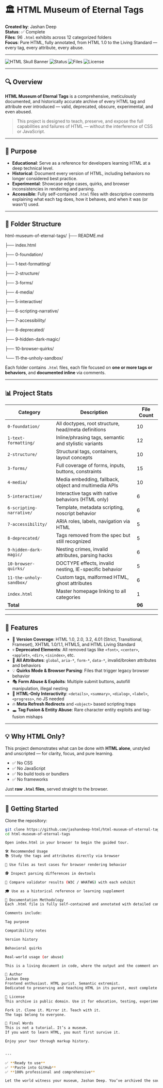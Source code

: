 # 🏛️ HTML Museum of Eternal Tags

**Created by**: Jashan Deep  
**Status**: ✅ Complete  
**Files**: 96 `.html` exhibits across 12 categorized folders  
**Focus**: Pure HTML, fully annotated, from HTML 1.0 to the Living Standard — every tag, every attribute, every abuse.

---

![HTML Skull Banner](https://img.shields.io/badge/HTML%20Only-No%20CSS%20%7C%20No%20JS-red?style=for-the-badge)
![Status](https://img.shields.io/badge/Museum%20Status-Fully%20Complete-brightgreen?style=for-the-badge)
![Files](https://img.shields.io/badge/.html%20Files-96-orange?style=for-the-badge)
![License](https://img.shields.io/badge/License-Unlicensed-lightgrey?style=for-the-badge)

---

## 🔍 Overview

**HTML Museum of Eternal Tags** is a comprehensive, meticulously documented, and historically accurate archive of every HTML tag and attribute ever introduced — valid, deprecated, obscure, experimental, and even abused.

> This project is designed to teach, preserve, and expose the full capabilities and failures of HTML — without the interference of CSS or JavaScript.

---

## 🎯 Purpose

- **Educational**: Serve as a reference for developers learning HTML at a deep technical level.
- **Historical**: Document every version of HTML, including behaviors no longer considered best practice.
- **Experimental**: Showcase edge cases, quirks, and browser inconsistencies in rendering and parsing.
- **Accessible**: Fully self-contained `.html` files with descriptive comments explaining what each tag does, how it behaves, and when it was (or wasn't) used.

---

## 🧱 Folder Structure
html-museum-of-eternal-tags/
├── README.md

├── index.html

├── 0-foundation/

├── 1-text-formatting/

├── 2-structure/

├── 3-forms/

├── 4-media/

├── 5-interactive/

├── 6-scripting-narrative/

├── 7-accessibility/

├── 8-deprecated/

├── 9-hidden-dark-magic/

├── 10-browser-quirks/

└── 11-the-unholy-sandbox/

Each folder contains `.html` files, each file focused on **one or more tags or behaviors**, and **documented inline** via comments.

---

## 📊 Project Stats

| Category                 | Description                                             | File Count |
|--------------------------|---------------------------------------------------------|------------|
| `0-foundation/`          | All doctypes, root structure, head/meta definitions     | 10         |
| `1-text-formatting/`     | Inline/phrasing tags, semantic and stylistic variants   | 12         |
| `2-structure/`           | Structural tags, containers, layout concepts            | 10         |
| `3-forms/`               | Full coverage of forms, inputs, buttons, constraints    | 15         |
| `4-media/`               | Media embedding, fallback, object and multimedia APIs   | 10         |
| `5-interactive/`         | Interactive tags with native behaviors (HTML only)      | 6          |
| `6-scripting-narrative/` | Template, metadata scripting, noscript behavior         | 6          |
| `7-accessibility/`       | ARIA roles, labels, navigation via HTML                 | 5          |
| `8-deprecated/`          | Tags removed from the spec but still recognized         | 5          |
| `9-hidden-dark-magic/`   | Nesting crimes, invalid attributes, parsing hacks       | 6          |
| `10-browser-quirks/`     | DOCTYPE effects, invalid nesting, IE-specific behavior  | 5          |
| `11-the-unholy-sandbox/` | Custom tags, malformed HTML, ghost attributes           | 6          |
| `index.html`             | Master homepage linking to all categories               | 1          |
| **Total**                |                                                         | **96**     |

---

## 🧠 Features

- 📜 **Version Coverage**: HTML 1.0, 2.0, 3.2, 4.01 (Strict, Transitional, Frameset), XHTML 1.0/1.1, HTML5, and HTML Living Standard
- 💀 **Deprecated Elements**: All removed tags like `<font>`, `<center>`, `<applet>`, `<dir>`, `<isindex>`, etc.
- 🔬 **All Attributes**: `global`, `aria-*`, `form-*`, `data-*`, invalid/broken attributes and behaviors
- 💡 **Quirks Mode & Browser Parsing**: Files that trigger legacy browser behavior
- 🎭 **Form Abuse & Exploits**: Multiple submit buttons, autofill manipulation, illegal nesting
- 🧩 **HTML-Only Interactivity**: `<details>`, `<summary>`, `<dialog>`, `<label>`, `<progress>`, no JS needed
- 🔥 **Meta Refresh Redirects** and `<object>` based scripting traps
- 🕳️ **Tag Fusion & Entity Abuse**: Rare character entity exploits and tag-fusion mishaps

---

## 💡 Why HTML Only?

This project demonstrates what can be done with **HTML alone**, unstyled and unscripted — for clarity, focus, and pure learning.

- ✅ No CSS
- ✅ No JavaScript
- ✅ No build tools or bundlers
- ✅ No frameworks

Just **raw `.html` files**, served straight to the browser.

---

## 🧭 Getting Started

Clone the repository:

```bash
git clone https://github.com/jashandeep-html/html-museum-of-eternal-tags.git
cd html-museum-of-eternal-tags

Open index.html in your browser to begin the guided tour.

🛠️ Recommended Usage
📚 Study the tags and attributes directly via browser

🧪 Use files as test cases for browser rendering behavior

🕵️ Inspect parsing differences in devtools

🧼 Compare validator results (W3C / WHATWG) with each exhibit

🎓 Use as a historical reference or learning supplement

📘 Documentation Methodology
Each .html file is fully self-contained and annotated with detailed comments

Comments include:

Tag purpose

Compatibility notes

Version history

Behavioral quirks

Real-world usage (or abuse)

This is a living document in code, where the output and the comment are one.

👤 Author
Jashan Deep
Frontend enthusiast. HTML purist. Semantic extremist.
Dedicated to preserving and teaching HTML in its purest, most complete form.

📄 License
This archive is public domain. Use it for education, testing, experimentation, or chaos.

Fork it. Clone it. Mirror it. Teach with it.
The tags belong to everyone.

🏁 Final Words
This is not a tutorial. It’s a museum.
If you want to learn HTML, you must first survive it.

Enjoy your tour through markup history.


---

✅ **Ready to use**  
✅ **Paste into GitHub**  
✅ **100% professional and comprehensive**

Let the world witness your museum, Jashan Deep. You’ve archived the soul of HTML.

